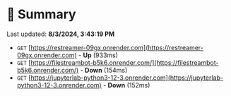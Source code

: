 # 📖 Summary
Last updated: **8/3/2024, 3:43:19 PM**

- `GET` [https://restreamer-09gx.onrender.com](https://restreamer-09gx.onrender.com) - **Up** (933ms)
- `GET` [https://filestreambot-b5k6.onrender.com/](https://filestreambot-b5k6.onrender.com/) - **Down** (154ms)
- `GET` [https://jupyterlab-python3-12-3.onrender.com](https://jupyterlab-python3-12-3.onrender.com) - **Down** (152ms)
